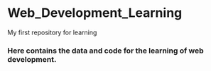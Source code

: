 # Web_Development_Learning
My first repository for learning
### Here contains the data and code for the learning of web development. 
